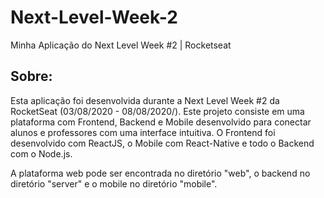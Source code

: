 # Next-Level-Week-2
Minha Aplicação do Next Level Week #2 | Rocketseat


## Sobre:
  Esta aplicação foi desenvolvida durante a Next Level Week #2 da RocketSeat (03/08/2020 - 08/08/2020/). 
  Este projeto consiste em uma plataforma com Frontend, Backend e Mobile desenvolvido para conectar alunos e professores com uma interface intuitiva.
  O Frontend foi desenvolvido com ReactJS, o Mobile com React-Native e todo o Backend com o Node.js.
  
  A plataforma web pode ser encontrada no diretório "web", o backend no diretório "server" e o mobile no diretório "mobile".
  
